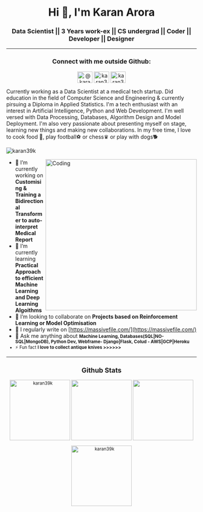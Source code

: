 <h1 align="center">Hi 👋, I'm Karan Arora<br></h1> 
<h3 align="center">Data Scientist || 3 Years work-ex || CS undergrad || Coder || Developer || Designer</h3> 

--- 

<h3 align="center">Connect with me outside Github:</h3> 
<p align="center"> <a href="https://massivefile.com" target="_blank">
<img align="center" src="https://encrypted-tbn0.gstatic.com/images?q=tbn:ANd9GcT47RS9Jmmyf5N8TcX4wTogjDnDqyU_AYzO7w&usqp=CAU" alt="@karanarora" height="30" width="40" /></a> <a href="https://linkedin.com/in/karanaro "target="_blank"><img align="center" src="https://raw.githubusercontent.com/rahuldkjain/github-profile-readme-generator/master/src/images/icons/Social/linked-in-alt.svg" alt="karan36k" height="30" width="40" /></a> <a href="https://instagram.com/flashunicorn/" target="_blank"><img align="center" src="https://raw.githubusercontent.com/rahuldkjain/github-profile-readme-generator/master/src/images/icons/Social/instagram.svg" alt="karan36k" height="30" width="40" /></a> </p> 

Currently working as a Data Scientist at a medical tech startup. Did education in the field of Computer Science and Engineering & currently pirsuing a Diploma in Applied Statistics. I'm a tech enthusiast with an interest in Artificial Intelligence, Python and Web Development. I'm well versed with Data Processing, Databases, Algorithm Design and Model Deployment. I'm also very passionate about presenting myself on stage, learning new things and making new collaborations. In my free time, I love to cook food 🍛, play football⚽ or chess♛ or play with dogs🐕 <p align="left"> <img src="https://komarev.com/ghpvc/?username=karan39k&label=Profile%20views&color=129e00&style=plastic" alt="karan39k" /> </p> <img align="right" alt="Coding" width="400" src="https://lh3.googleusercontent.com/mgIKssWpDhUcif6UwzLqwFrQ2frzYdKrp6utfYLoY8c8nGL68euHOzSDJ5JDIZ5qKEYgC8ug7Vy9kLNKEVOYjdRRZJ3T3Mq0laT8AUwB5w1UG1Jf7bIFkPg_8yY-1qXfMSas0bna1w=w1920-h1080"> 

- 🔭 I’m currently working on **Customising & Training a Bidirectional Transformer to auto-interpret Medical Report** 
- 🌱 I’m currently learning **Practical Approach to efficient Machine Learning and Deep Learning Algoithms** 
- 👯 I’m looking to collaborate on **Projects based on Reinforcement Learning or Model Optimisation** 
- 📝 I regularly write on [https://massivefile.com/](https://massivefile.com/) 
- 💬 Ask me anything about <small>**Machine Learning, Databases(SQL|NO-SQL|MongoDB), Python Dev, Webframe- Django|Flask, Colud - AWS|GCP|Heroku**
- ⚡ Fun fact **I love to collect antique knives >>>>>>** 

<!-- ### Blogs posts -->
  
  --- 
  
  <div align="center">
  
  <h2>Github Stats</h2> 
  <img src="http://github-readme-streak-stats.herokuapp.com?user=karan36k&theme=great-gatsby&hide_border=true&date_format=M%20j%5B%2C%20Y%5D&&line_height=25" height="160px" alt="karan39k"/> 
  
  <img src="https://github-readme-stats.vercel.app/api/top-langs/?username=karan36k&layout=compact&title_color=fff&text_color=fff&bg_color=0D1117" height="160px" />
<img src="https://github-readme-stats.vercel.app/api?username=karan36k&title_color=fff&text_color=fff&icon_color=F7DF1E&bg_color=0D1117&show_icons=true" height="160px" />

  
  <img src= "https://github-profile-summary-cards.vercel.app/api/cards/profile-details?username=karan36k&theme=solarized_dark" height="160px" alt="karan39k"/> </div>
